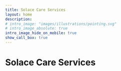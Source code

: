 ```yaml
---
title: Solace Care Services
layout: home
description: 
# intro_image: "images/illustrations/pointing.svg"
# intro_image_absolute: true
intro_image_hide_on_mobile: true
show_call_box: true
---
```


# Solace Care Services

